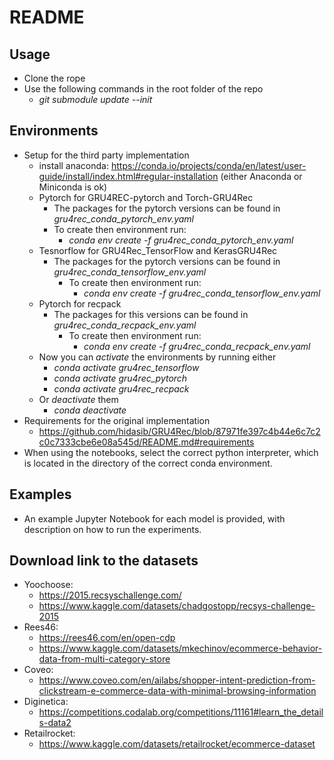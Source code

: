 # README
## Usage
- Clone the rope
- Use the following commands in the root folder of the repo
    - *git submodule update --init*
## Environments
- Setup for the third party implementation
    - install anaconda: https://conda.io/projects/conda/en/latest/user-guide/install/index.html#regular-installation (either Anaconda or Miniconda is ok)
    - Pytorch for GRU4REC-pytorch and Torch-GRU4Rec
        - The packages for the pytorch versions can be found in *gru4rec_conda_pytorch_env.yaml*
        - To create then environment run:
            - *conda env create -f gru4rec_conda_pytorch_env.yaml*
    - Tesnorflow for GRU4Rec_TensorFlow and KerasGRU4Rec
        - The packages for the pytorch versions can be found in *gru4rec_conda_tensorflow_env.yaml*
            - To create then environment run:
                - *conda env create -f gru4rec_conda_tensorflow_env.yaml*
    - Pytorch for recpack
        - The packages for this versions can be found in *gru4rec_conda_recpack_env.yaml*
            - To create then environment run:
                - *conda env create -f gru4rec_conda_recpack_env.yaml*
    - Now you can *activate* the environments by running either
        - *conda activate gru4rec_tensorflow*
        - *conda activate gru4rec_pytorch*
        - *conda activate gru4rec_recpack*
    - Or *deactivate* them
        - *conda deactivate*
- Requirements for the original implementation
    - https://github.com/hidasib/GRU4Rec/blob/87971fe397c4b44e6c7c2c0c7333cbe6e08a545d/README.md#requirements
- When using the notebooks, select the correct python interpreter, which is located in the directory of the correct conda environment.
## Examples
- An example Jupyter Notebook for each model is provided, with description on how to run the experiments.
## Download link to the datasets
- Yoochoose:
    - https://2015.recsyschallenge.com/
    - https://www.kaggle.com/datasets/chadgostopp/recsys-challenge-2015
- Rees46: 
    - https://rees46.com/en/open-cdp
    - https://www.kaggle.com/datasets/mkechinov/ecommerce-behavior-data-from-multi-category-store
- Coveo: 
    - https://www.coveo.com/en/ailabs/shopper-intent-prediction-from-clickstream-e-commerce-data-with-minimal-browsing-information
- Diginetica: 
    - https://competitions.codalab.org/competitions/11161#learn_the_details-data2
- Retailrocket: 
    - https://www.kaggle.com/datasets/retailrocket/ecommerce-dataset